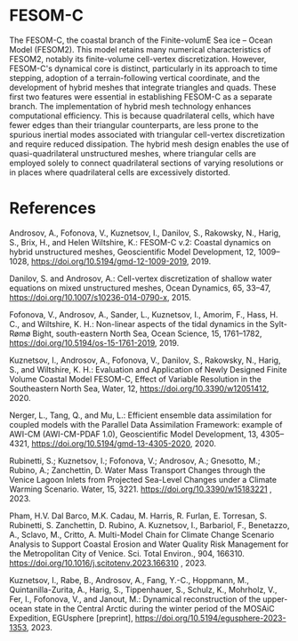 # FESOM-C

The FESOM-C, the coastal branch of the Finite-volumE Sea ice – Ocean Model (FESOM2). This model retains many numerical characteristics of FESOM2, notably its finite-volume cell-vertex discretization. However, FESOM-C's dynamical core is distinct, particularly in its approach to time stepping, adoption of a terrain-following vertical coordinate, and the development of hybrid meshes that integrate triangles and quads. These first two features were essential in establishing FESOM-C as a separate branch. The implementation of hybrid mesh technology enhances computational efficiency. This is because quadrilateral cells, which have fewer edges than their triangular counterparts, are less prone to the spurious inertial modes associated with triangular cell-vertex discretization and require reduced dissipation. The hybrid mesh design enables the use of quasi-quadrilateral unstructured meshes, where triangular cells are employed solely to connect quadrilateral sections of varying resolutions or in places where quadrilateral cells are excessively distorted.

# References

Androsov, A., Fofonova, V., Kuznetsov, I., Danilov, S., Rakowsky, N., Harig, S., Brix, H., and Helen Wiltshire, K.: FESOM-C v.2: Coastal dynamics on hybrid unstructured meshes, Geoscientific Model Development, 12, 1009–1028, https://doi.org/10.5194/gmd-12-1009-2019, 2019.

Danilov, S. and Androsov, A.: Cell-vertex discretization of shallow water equations on mixed unstructured meshes, Ocean Dynamics, 65, 33–47, https://doi.org/10.1007/s10236-014-0790-x, 2015.

Fofonova, V., Androsov, A., Sander, L., Kuznetsov, I., Amorim, F., Hass, H. C., and Wiltshire, K. H.: Non-linear aspects of the tidal dynamics in the Sylt-Rømø Bight, south-eastern North Sea, Ocean Science, 15, 1761–1782, https://doi.org/10.5194/os-15-1761-2019, 2019.

Kuznetsov, I., Androsov, A., Fofonova, V., Danilov, S., Rakowsky, N., Harig, S., and Wiltshire, K. H.: Evaluation and Application of Newly Designed Finite Volume Coastal Model FESOM-C, Effect of Variable Resolution in the Southeastern North Sea, Water, 12, https://doi.org/10.3390/w12051412, 2020.

Nerger, L., Tang, Q., and Mu, L.: Efficient ensemble data assimilation for coupled models with the Parallel Data Assimilation Framework: example of AWI-CM (AWI-CM-PDAF 1.0), Geoscientific Model Development, 13, 4305–4321, https://doi.org/10.5194/gmd-13-4305-2020, 2020.

Rubinetti, S.; Kuznetsov, I.; Fofonova, V.; Androsov, A.; Gnesotto, M.; Rubino, A.; Zanchettin, D. Water Mass Transport Changes through the Venice Lagoon Inlets from Projected Sea-Level Changes under a Climate Warming Scenario. Water, 15, 3221. https://doi.org/10.3390/w15183221 , 2023.

Pham, H.V. Dal Barco, M.K. Cadau, M. Harris, R. Furlan, E. Torresan, S. Rubinetti, S. Zanchettin, D. Rubino, A. Kuznetsov, I., Barbariol, F., Benetazzo, A., Sclavo, M., Critto, A. Multi-Model Chain for Climate Change Scenario Analysis to Support Coastal Erosion and Water Quality Risk Management for the Metropolitan City of Venice. Sci. Total Environ., 904, 166310. https://doi.org/10.1016/j.scitotenv.2023.166310 , 2023.

Kuznetsov, I., Rabe, B., Androsov, A., Fang, Y.-C., Hoppmann, M., Quintanilla-Zurita, A., Harig, S., Tippenhauer, S., Schulz, K., Mohrholz, V., Fer, I., Fofonova, V., and Janout, M.: Dynamical reconstruction of the upper-ocean state in the Central Arctic during the winter period of the MOSAiC Expedition, EGUsphere [preprint], https://doi.org/10.5194/egusphere-2023-1353, 2023. 
